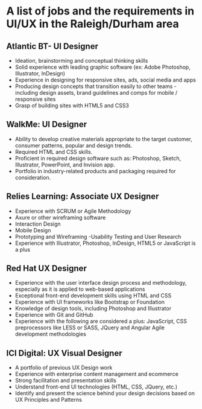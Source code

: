 # A list of jobs and the requirements in UI/UX in the Raleigh/Durham area

## Atlantic BT- UI Designer
- Ideation, brainstorming and conceptual thinking skills
- Solid experience with leading graphic software (ex: Adobe Photoshop, Illustrator, InDesign)
- Experience in designing for responsive sites, ads, social media and apps
- Producing design concepts that transition easily to other teams - including design assets, brand guidelines and comps for mobile / responsive sites
- Grasp of building sites with HTML5 and CSS3

## WalkMe: UI Designer
- Ability to develop creative materials appropriate to the target customer, consumer patterns, popular and design trends.
- Required HTML and CSS skills.
- Proficient in required design software such as: Photoshop, Sketch, Illustrator, PowerPoint, and Invision app.
- Portfolio in industry-related products and packaging required for consideration.

## Relies Learning: Associate UX Designer
- Experience with SCRUM or Agile Methodology
- Axure or other wireframing software
- Interaction Design
- Mobile Design
- Prototyping and Wireframing
-Usability Testing and User Research
- Experience with Illustrator, Photoshop, InDesign, HTML5 or JavaScript is a plus

## Red Hat UX Designer
- Experience with the user interface design process and methodology, especially as it is applied to web-based applications
- Exceptional front-end development skills using HTML and CSS
- Experience with UI frameworks like Bootstrap or Foundation
- Knowledge of design tools, including Photoshop and Illustrator
- Experience with Git and GitHub
- Experience with the following are considered a plus: JavaScript, CSS preprocessors like LESS or SASS, JQuery and Angular Agile development methodologies

## ICI Digital: UX Visual Designer
- A portfolio of previous UX Design work
- Experience with enterprise content management and ecommerce
- Strong facilitation and presentation skills
- Understand front-end UI technologies (HTML, CSS, JQuery, etc.)
- Identify and present the science behind your design decisions based on UX Principles and Patterns
